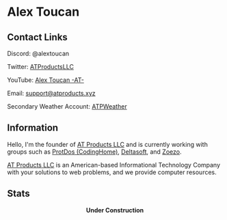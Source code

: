 <h1> Alex Toucan </h1>
<h2>Contact Links</h2>
<p>Discord: @alextoucan</p>
<p>Twitter: <a href="https://twitter.com/ATProductsLLC">ATProductsLLC</a></p>
<p>YouTube: <a href="https://youtube.com/c/AlexToucanAT">Alex Toucan -AT-</a></p>
<p>Email: <a href="mailto:support@atproducts.xyz">support@atproducts.xyz</a></p>
<p>Secondary Weather Account: <a href="https://twitter.com/ATPWeather">ATPWeather</a></p>
<h2>Information</h2>
<p> Hello, I'm the founder of <a href="https://atproducts.xyz">AT Products LLC</a> and is currently working with groups such as <a href="https://protdos.com">ProtDos (CodingHome)</a>, <a href="https://deltasoft-ai.netlify.app/">Deltasoft</a>, and <a href="https://zoezo.dev">Zoezo</a>.</p>
<p> <a href="https://atproducts.xyz">AT Products LLC</a> is an American-based Informational Technology Company with your solutions to web problems, and we provide computer resources. </p>
<h2>Stats</h2>
<div align="center">
<b>Under Construction</b>
  </div>

